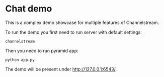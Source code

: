 # Chat demo

This is a complex demo showcase for multiple features of Channelstream.

To run the demo you first need to run server with default settings:

    channelstream
    
Then you need to run pyramid app:

    python app.py

The demo will be present under http://127.0.0.1:6543/.
